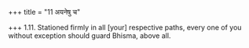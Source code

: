 +++
title = "11 अयनेषु च"

+++
1.11. Stationed firmly in all \[your\] respective paths, every one of
you without exception should guard Bhisma, above all.
